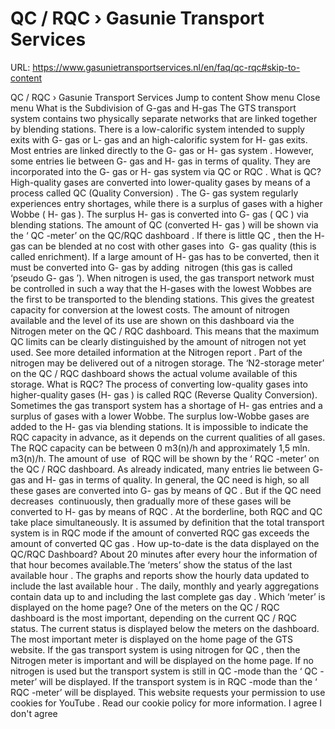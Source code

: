 # QC / RQC › Gasunie Transport Services

URL: https://www.gasunietransportservices.nl/en/faq/qc-rqc#skip-to-content

QC / RQC › Gasunie Transport Services
Jump to content
Show menu
Close menu
What is the Subdivision of G-gas and H-gas
The
GTS
transport
system
contains two physically separate networks that are linked together by blending stations. There is a low-calorific
system
intended to
supply
exits with G-
gas
or L-
gas
and an high-calorific
system
for H-
gas
exits.
Most entries are linked directly to the G-
gas
or H-
gas
system
. However, some entries lie between G-
gas
and H-
gas
in terms of quality. They are incorporated into the G-
gas
or H-
gas
system
via
QC
or
RQC
.
What is QC?
High-quality gases are converted into lower-quality gases by means of a process called
QC
(Quality Conversion)
.
The G-
gas
system
regularly experiences entry shortages, while there is a surplus of gases with a higher Wobbe ( H-
gas
). The surplus H-
gas
is converted into G-
gas
(
QC
) via blending stations. The amount of
QC
(converted H-
gas
) will be shown via the ‘
QC
-meter’ on the
QC/RQC dashboard
. If there is little
QC
, then the H-
gas
can be blended at no cost with other gases into  G-
gas quality
(this is called enrichment). If a large amount of H-
gas
has to be converted, then it must be converted into G-
gas
by adding  nitrogen (this
gas
is called ‘pseudo G-
gas
’).
When nitrogen is used, the
gas
transport network must be controlled in such a way that the H-gases with the lowest Wobbes are the first to be transported to the blending stations. This gives the greatest
capacity
for conversion at the lowest costs.
The amount of nitrogen available and the level of its use are shown on this dashboard via the Nitrogen meter on the
QC
/
RQC
dashboard. This means that the maximum
QC
limits can be clearly distinguished by the amount of nitrogen not yet used. See more detailed information at the
Nitrogen report
.
Part of the nitrogen may be delivered out of a nitrogen storage. The ‘N2-storage meter’ on the
QC
/
RQC
dashboard shows the actual volume available of this storage.
What is RQC?
The process of converting low-quality gases into higher-quality gases (H-
gas
) is called
RQC
(Reverse Quality Conversion).
Sometimes the
gas
transport
system
has a shortage of H-
gas
entries and a surplus of gases with a lower Wobbe. The surplus low-Wobbe gases are added to the H-
gas
via blending stations.
It is impossible to indicate the
RQC
capacity
in advance, as it depends on the current qualities of all gases. The
RQC
capacity
can be between 0 m3(n)/h and approximately 1,5 mln. m3(n)/h. The amount of use  of
RQC
will be shown by the ‘
RQC
-meter’ on the
QC
/
RQC
dashboard.
As already indicated, many entries lie between G-
gas
and H-
gas
in terms of quality. In general, the
QC
need is high, so all these gases are converted into G-
gas
by means of
QC
. But if the
QC
need decreases  continuously, then gradually more of these gases will be converted to H-
gas
by means of
RQC
. At the borderline, both
RQC
and
QC
take place simultaneously. It is assumed by definition that the total transport
system
is in
RQC
mode if the amount of converted
RQC
gas
exceeds the amount of converted
QC
gas
.
How up-to-date is the data displayed on the QC/RQC Dashboard?
About 20 minutes after every
hour
the information of that
hour
becomes available.The ‘meters’ show the status of the last available
hour
. The graphs and reports show the hourly data updated to include the last available
hour
. The daily, monthly and yearly aggregations contain data up to and including the last complete
gas day
.
Which ‘meter’ is displayed on the home page?
One of the meters on the
QC
/
RQC
dashboard is the most important, depending on the current
QC
/
RQC
status. The current status is displayed below the meters on the dashboard. The most important meter is displayed on the home page of the
GTS
website.
If the
gas
transport
system
is using nitrogen for
QC
, then the Nitrogen meter is important and will be displayed on the home page. If no nitrogen is used but the transport
system
is still in
QC
-mode than the ‘
QC
-meter’ will be displayed. If the transport
system
is in
RQC
-mode than the ‘
RQC
-meter’ will be displayed.
This website requests your permission to use cookies for
YouTube
. Read our
cookie policy
for more information.
I agree
I don't agree